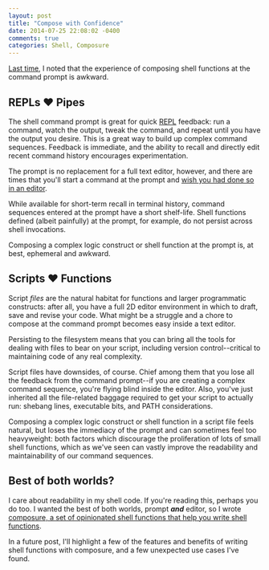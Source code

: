 ```yaml
---
layout: post
title: "Compose with Confidence"
date: 2014-07-25 22:08:02 -0400
comments: true
categories: Shell, Composure
---
```


[Last time][LastTime], I noted that the experience of composing shell functions at the command prompt is awkward.

## REPLs ❤ Pipes

The shell command prompt is great for quick [REPL][repl] feedback: run a command, watch
the output, tweak the command, and repeat until you have the output you desire.
This is a great way to build up complex command sequences. Feedback is
immediate, and the ability to recall and directly edit recent command history
encourages experimentation.

The prompt is no replacement for a full text editor, however, and there are times that you'll start a command at the prompt and [wish you had done so in an editor][edit-and-execute].

While available for short-term recall in terminal history, command sequences entered at the prompt have a short shelf-life. Shell functions defined (albeit painfully) at the prompt, for example, do not persist across shell invocations.

Composing a complex logic construct or shell function at the prompt is, at best, ephemeral and awkward.

## Scripts ❤ Functions

Script _files_ are the natural habitat for functions and larger programmatic constructs: after all, you have a full 2D editor environment in which to draft, save and revise your code. What might be a struggle and a chore to compose at the command prompt becomes easy inside a text editor.

Persisting to the filesystem means that you can bring all the tools for dealing
with files to bear on your script, including version control--critical to
maintaining code of any real complexity.

Script files have downsides, of course. Chief among them that you lose all the feedback from the command prompt--if you are creating a complex command sequence, you're flying blind inside the editor. Also, you've just inherited all the file-related baggage required to get your script to actually run: shebang lines, executable bits, and PATH considerations.

Composing a complex logic construct or shell function in a script file feels natural, but loses the immediacy of the prompt and can sometimes feel too heavyweight: both factors which discourage the proliferation of lots of small shell functions, which as we've seen can vastly improve the readability and maintainability of our command sequences.

## Best of both worlds?

I care about readability in my shell code. If you're reading this, perhaps you do too. I wanted the best of both worlds, prompt ***and*** editor, so I wrote [composure, a set of opinionated shell functions that help you write shell functions][composure].

In a future post, I'll highlight a few of the features and benefits of writing shell functions with composure, and a few unexpected use cases I've found.

[LastTime]: /blog/2014/07/08/servant-of-two-masters/ "Servant of Two Masters"
[edit-and-execute]: http://nuclearsquid.com/writings/edit-long-commands/
[repl]: http://en.wikipedia.org/wiki/Read%E2%80%93eval%E2%80%93print_loop
[composure]: https://github.com/erichs/composure
